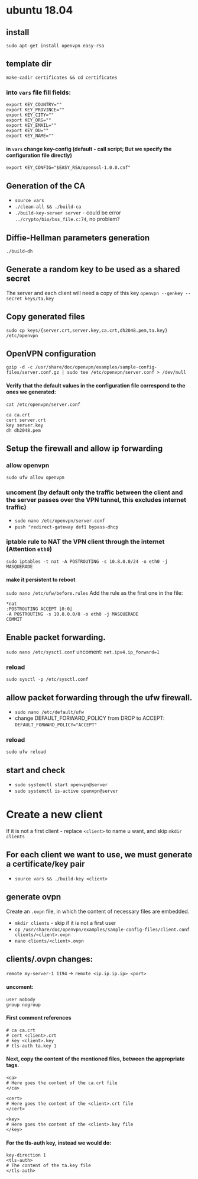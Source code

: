# ubuntu 18.04

## install
`sudo apt-get install openvpn easy-rsa`


## template dir
`make-cadir certificates && cd certificates`
### into `vars` file fill fields:
```
export KEY_COUNTRY=""
export KEY_PROVINCE=""
export KEY_CITY=""
export KEY_ORG=""
export KEY_EMAIL=""
export KEY_OU=""
export KEY_NAME=""
```
#### in `vars` change key-config (default - call script; But we specify the configuration file directly)
`export KEY_CONFIG="$EASY_RSA/openssl-1.0.0.cnf"`


## Generation of the CA
* `source vars`
* `./clean-all && ./build-ca`
* `./build-key-server server` - could be error `../crypto/bio/bss_file.c:74`, no problem?


## Diffie-Hellman parameters generation
`./build-dh`


## Generate a random key to be used as a shared secret
The server and each client will need a copy of this key
`openvpn --genkey --secret keys/ta.key`


## Copy generated files
`sudo cp keys/{server.crt,server.key,ca.crt,dh2048.pem,ta.key} /etc/openvpn`


## OpenVPN configuration
`gzip -d -c /usr/share/doc/openvpn/examples/sample-config-files/server.conf.gz | sudo tee /etc/openvpn/server.conf > /dev/null`

#### Verify that the default values in the configuration file correspond to the ones we generated:
`cat /etc/openvpn/server.conf`

```
ca ca.crt
cert server.crt
key server.key
dh dh2048.pem
```

## Setup the firewall and allow ip forwarding

### allow openvpn
`sudo ufw allow openvpn`

### uncoment (by default only the traffic between the client and the server passes over the VPN tunnel, this excludes internet traffic)
* `sudo nano /etc/openvpn/server.conf`
* `push "redirect-gateway def1 bypass-dhcp`

### iptable rule to NAT the VPN client through the internet (Attention `eth0`)
`sudo iptables -t nat -A POSTROUTING -s 10.8.0.0/24 -o eth0 -j MASQUERADE`
#### make it persistent to reboot
`sudo nano /etc/ufw/before.rules`
Add the rule as the first one in the file:
```
*nat
:POSTROUTING ACCEPT [0:0] 
-A POSTROUTING -s 10.8.0.0/8 -o eth0 -j MASQUERADE
COMMIT
```

## Enable packet forwarding. 
`sudo nano /etc/sysctl.conf`
uncoment: `net.ipv4.ip_forward=1`
### reload
`sudo sysctl -p /etc/sysctl.conf`


## allow packet forwarding through the ufw firewall.
* `sudo nano /etc/default/ufw`
* change DEFAULT_FORWARD_POLICY from DROP to ACCEPT:
`DEFAULT_FORWARD_POLICY="ACCEPT"`
### reload
`sudo ufw reload`


## start and check
* `sudo systemctl start openvpn@server`
* `sudo systemctl is-active openvpn@server`

# Create a new client
If it is not a first client - replace `<client>` to name u want, and skip `mkdir clients`


## For each client we want to use, we must generate a certificate/key pair
* `source vars && ./build-key <client>`


## generate ovpn
Create an `.ovpn` file, in which the content of necessary files are embedded.
* `mkdir clients` - skip if it is not a first user
* `cp /usr/share/doc/openvpn/examples/sample-config-files/client.conf clients/<client>.ovpn`
* `nano clients/<client>.ovpn`


## clients/<client>.ovpn changes:
`remote my-server-1 1194` -> `remote <ip.ip.ip.ip> <port>`

#### uncoment:
```
user nobody
group nogroup
```

#### First comment references
```
# ca ca.crt
# cert <client>.crt
# key <client>.key
# tls-auth ta.key 1
```

#### Next, copy the content of the mentioned files, between the appropriate tags.
```
<ca>
# Here goes the content of the ca.crt file
</ca>

<cert>
# Here goes the content of the <client>.crt file
</cert>

<key>
# Here goes the content of the <client>.key file
</key>
```

#### For the tls-auth key, instead we would do:
```
key-direction 1
<tls-auth>
# The content of the ta.key file
</tls-auth>
```
